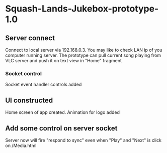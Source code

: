 # Squash-Lands-Jukebox-prototype-1.0
## Server connect
Connect to local server via 192.168.0.3.
You may like to check LAN ip of you computer running server.
The prototype can pull current song playing from VLC server and push it on text view in "Home" fragment
### Socket control 
Socket event handler controls added
## UI constructed
Home screen of app created. Animation for logo added
## Add some control on server socket
Server now will fire "respond to sync" even when "Play" and "Next" is click on /Media.html 
